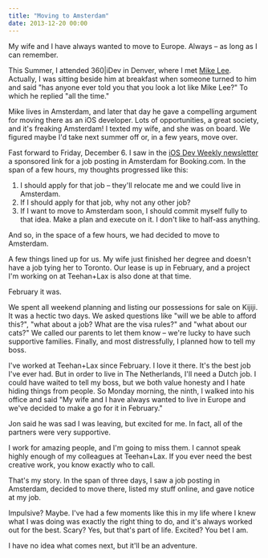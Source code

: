 ```yaml
---
title: "Moving to Amsterdam"
date: 2013-12-20 00:00
---
```


My wife and I have always wanted to move to Europe. Always – as long as I can remember.

This Summer, I attended 360|iDev in Denver, where I met [Mike Lee](https://twitter.com/bmf). Actually, I was sitting beside him at breakfast when someone turned to him and said "has anyone ever told you that you look a lot like Mike Lee?" To which he replied "all the time."

Mike lives in Amsterdam, and later that day he gave a compelling argument for moving there as an iOS developer. Lots of opportunities, a great society, and it's freaking Amsterdam! I texted my wife, and she was on board. We figured maybe I'd take next summer off or, in a few years, move over.

Fast forward to Friday, December 6. I saw in the [iOS Dev Weekly newsletter](http://iosdevweekly.com) a sponsored link for a job posting in Amsterdam for Booking.com. In the span of a few hours, my thoughts progressed like this:

1. I should apply for that job – they'll relocate me and we could live in Amsterdam. 
2. If I should apply for that job, why not any other job? 
3. If I want to move to Amsterdam soon, I should commit myself fully to that idea. Make a plan and execute on it. I don't like to half-ass anything. 

And so, in the space of a few hours, we had decided to move to Amsterdam.

A few things lined up for us. My wife just finished her degree and doesn't have a job tying her to Toronto. Our lease is up in February, and a project I'm working on at Teehan+Lax is also done at that time.

February it was.

We spent all weekend planning and listing our possessions for sale on Kijiji. It was a hectic two days. We asked questions like "will we be able to afford this?", "what about a job? What are the visa rules?" and "what about our cats?" We called our parents to let them know – we're lucky to have such supportive families. Finally, and most distressfully, I planned how to tell my boss.

I've worked at Teehan+Lax since February. I love it there. It's the best job I've ever had. But in order to live in The Netherlands, I'll need a Dutch job. I could have waited to tell my boss, but we both value honesty and I hate hiding things from people. So Monday morning, the ninth, I walked into his office and said "My wife and I have always wanted to live in Europe and we've decided to make a go for it in February."

Jon said he was sad I was leaving, but excited for me. In fact, all of the partners were very supportive.

I work for amazing people, and I'm going to miss them. I cannot speak highly enough of my colleagues at Teehan+Lax. If you ever need the best creative work, you know exactly who to call.

That's my story. In the span of three days, I saw a job posting in Amsterdam, decided to move there, listed my stuff online, and gave notice at my job.

Impulsive? Maybe. I've had a few moments like this in my life where I knew what I was doing was exactly the right thing to do, and it's always worked out for the best. Scary? Yes, but that's part of life. Excited? You bet I am.

I have no idea what comes next, but it'll be an adventure.

<!-- more -->
